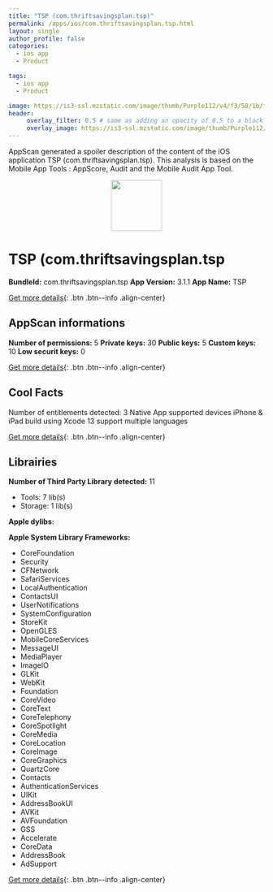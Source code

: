 ```yaml
---
title: "TSP (com.thriftsavingsplan.tsp)"
permalink: /apps/ios/com.thriftsavingsplan.tsp.html
layout: single
author_profile: false
categories: 
  - ios app 
  - Product 

tags: 
  - ios app 
  - Product 

image: https://is3-ssl.mzstatic.com/image/thumb/Purple112/v4/f3/58/1b/f3581bfc-70f0-4b5e-b6cb-8d5c5860fc95/AppIcon-1x_U007emarketing-0-7-0-85-220.png/512x512bb.jpg
header: 
     overlay_filter: 0.5 # same as adding an opacity of 0.5 to a black background
     overlay_image: https://is3-ssl.mzstatic.com/image/thumb/Purple112/v4/f3/58/1b/f3581bfc-70f0-4b5e-b6cb-8d5c5860fc95/AppIcon-1x_U007emarketing-0-7-0-85-220.png/512x512bb.jpg
---
```

AppScan generated a spoiler description of the content of the iOS application TSP (com.thriftsavingsplan.tsp). This analysis is based on the Mobile App Tools : AppScore, Audit and the Mobile Audit App Tool.

  
  
<div style="text-align: center;"><img src="https://is3-ssl.mzstatic.com/image/thumb/Purple112/v4/f3/58/1b/f3581bfc-70f0-4b5e-b6cb-8d5c5860fc95/AppIcon-1x_U007emarketing-0-7-0-85-220.png/512x512bb.jpg" width="100" height="100"></div>  
  
# TSP (com.thriftsavingsplan.tsp

**BundleId:** com.thriftsavingsplan.tsp
**App Version:** 3.1.1
**App Name:** TSP


[Get more details](/pricing.html){: .btn .btn--info .align-center}  
  
## AppScan informations 

**Number of permissions:** 5
**Private keys:** 30
**Public keys:** 5
**Custom keys:** 10
**Low securit keys:** 0
  
[Get more details](/pricing.html){: .btn .btn--info .align-center}

## Cool Facts

Number of entitlements detected: 3
Native App
supported devices iPhone & iPad
build using Xcode 13
support multiple languages
  
[Get more details](/pricing.html){: .btn .btn--info .align-center}

## Librairies 
**Number of Third Party Library detected:** 11
- Tools: 7 lib(s)
- Storage: 1 lib(s)

**Apple dylibs:**


**Apple System Library Frameworks:**
- CoreFoundation
- Security
- CFNetwork
- SafariServices
- LocalAuthentication
- ContactsUI
- UserNotifications
- SystemConfiguration
- StoreKit
- OpenGLES
- MobileCoreServices
- MessageUI
- MediaPlayer
- ImageIO
- GLKit
- WebKit
- Foundation
- CoreVideo
- CoreText
- CoreTelephony
- CoreSpotlight
- CoreMedia
- CoreLocation
- CoreImage
- CoreGraphics
- QuartzCore
- Contacts
- AuthenticationServices
- UIKit
- AddressBookUI
- AVKit
- AVFoundation
- GSS
- Accelerate
- CoreData
- AddressBook
- AdSupport


  
[Get more details](/pricing.html){: .btn .btn--info .align-center}

